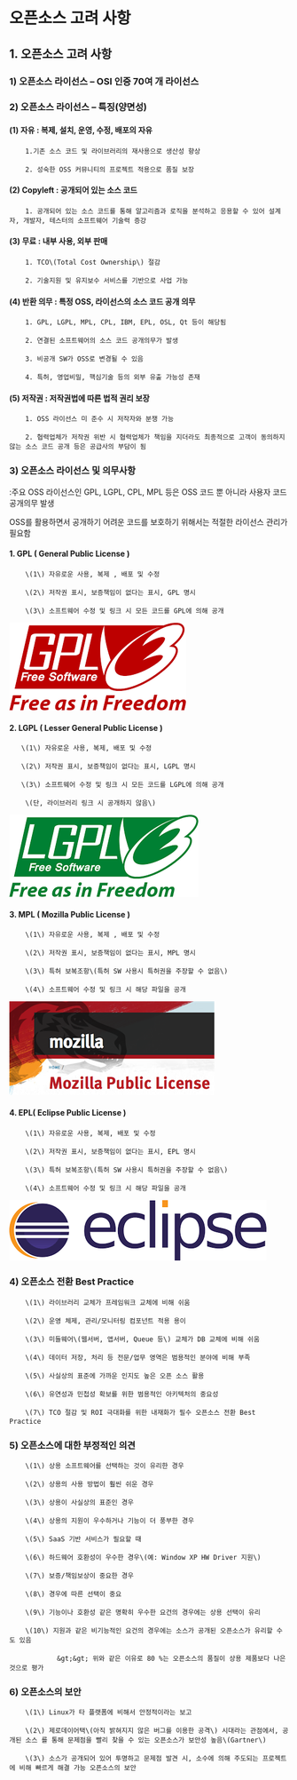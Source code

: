 # 오픈소스 고려 사항

## 1. 오픈소스 고려 사항

### 1\) 오픈소스 라이선스 – OSI 인증 70여 개 라이선스



### 2\) 오픈소스 라이선스 – 특징\(양면성\)

####         \(1\) 자유 : 복제, 설치, 운영, 수정, 배포의 자유

        1.기존 소스 코드 및 라이브러리의 재사용으로 생산성 향상

        2. 성숙한 OSS 커뮤니티의 프로젝트 적용으로 품질 보장



####         \(2\) Copyleft : 공개되어 있는 소스 코드

        1. 공개되어 있는 소스 코드를 통해 알고리즘과 로직을 분석하고 응용할 수 있어 설계자, 개발자, 테스터의 소프트웨어 기술력 증강



####         \(3\) 무료 : 내부 사용, 외부 판매

        1. TCO\(Total Cost Ownership\) 절감

        2. 기술지원 및 유지보수 서비스를 기반으로 사업 가능



####         \(4\) 반환 의무 : 특정 OSS, 라이선스의 소스 코드 공개 의무

        1. GPL, LGPL, MPL, CPL, IBM, EPL, OSL, Qt 등이 해당됨

        2. 연결된 소프트웨어의 소스 코드 공개의무가 발생

        3. 비공개 SW가 OSS로 변경될 수 있음

        4. 특허, 영업비밀, 핵심기술 등의 외부 유출 가능성 존재



####         \(5\) 저작권 : 저작권법에 따른 법적 권리 보장

        1. OSS 라이선스 미 준수 시 저작자와 분쟁 가능

        2. 협력업체가 저작권 위반 시 협력업체가 책임을 지더라도 최종적으로 고객이 동의하지 않는 소스 코드 공개 등은 공급사의 부담이 됨



### 3\) 오픈소스 라이선스 및 의무사항

:주요 OSS 라이선스인 GPL, LGPL, CPL, MPL 등은 OSS 코드 뿐 아니라 사용자 코드 공개의무 발생

OSS를 활용하면서 공개하기 어려운 코드를 보호하기 위해서는 적절한 라이선스 관리가 필요함



####        1. GPL \( General Public License \)

        \(1\) 자유로운 사용, 복제 , 배포 및 수정

        \(2\) 저작권 표시, 보증책임이 없다는 표시, GPL 명시

        \(3\) 소프트웨어 수정 및 링크 시 모든 코드를 GPL에 의해 공개

![](../.gitbook/assets/gpl.png)



####        2. LGPL \( Lesser General Public License \)

       \(1\) 자유로운 사용, 복제, 배포 및 수정

       \(2\) 저작권 표시, 보증책임이 없다는 표시, LGPL 명시

       \(3\) 소프트웨어 수정 및 링크 시 모든 코드를 LGPL에 의해 공개

        \(단, 라이브러리 링크 시 공개하지 않음\)

![](../.gitbook/assets/lgpl.png)



####        3. MPL \( Mozilla Public License \)

        \(1\) 자유로운 사용, 복제 , 배포 및 수정

        \(2\) 저작권 표시, 보증책임이 없다는 표시, MPL 명시

        \(3\) 특허 보복조항\(특허 SW 사용시 특허권을 주장할 수 없음\)

        \(4\) 소프트웨어 수정 및 링크 시 해당 파일을 공개

![](../.gitbook/assets/mpl.png)



####        4. EPL\( Eclipse Public License \)

        \(1\) 자유로운 사용, 복제, 배포 및 수정

        \(2\) 저작권 표시, 보증책임이 없다는 표시, EPL 명시

        \(3\) 특허 보복조항\(특허 SW 사용시 특허권을 주장할 수 없음\)

        \(4\) 소프트웨어 수정 및 링크 시 해당 파일을 공개

![](../.gitbook/assets/epl.png)



### 4\) 오픈소스 전환 Best Practice

        \(1\) 라이브러리 교체가 프레임워크 교체에 비해 쉬움

        \(2\) 운영 체제, 관리/모니터링 컴포넌트 적용 용이

        \(3\) 미들웨어\(웹서버, 앱서버, Queue 등\) 교체가 DB 교체에 비해 쉬움

        \(4\) 데이터 저장, 처리 등 전문/업무 영역은 범용적인 분야에 비해 부족

        \(5\) 사실상의 표준에 가까운 인지도 높은 오픈 소스 활용

        \(6\) 유연성과 민첩성 확보를 위한 범용적인 아키텍처의 중요성

        \(7\) TCO 절감 및 ROI 극대화를 위한 내재화가 필수 오픈소스 전환 Best Practice



### 5\) 오픈소스에 대한 부정적인 의견

        \(1\) 상용 소프트웨어를 선택하는 것이 유리한 경우

        \(2\) 상용의 사용 방법이 훨씬 쉬운 경우

        \(3\) 상용이 사실상의 표준인 경우

        \(4\) 상용의 지원이 우수하거나 기능이 더 풍부한 경우

        \(5\) SaaS 기반 서비스가 필요할 때

        \(6\) 하드웨어 호환성이 우수한 경우\(예: Window XP HW Driver 지원\)

        \(7\) 보증/책임보상이 중요한 경우

        \(8\) 경우에 따른 선택이 중요

        \(9\) 기능이나 호환성 같은 명확히 우수한 요건의 경우에는 상용 선택이 유리

        \(10\) 지원과 같은 비기능적인 요건의 경우에는 소스가 공개된 오픈소스가 유리할 수도 있음

                &gt;&gt; 위와 같은 이유로 80 %는 오픈소스의 품질이 상용 제품보다 나은 것으로 평가



### 6\) 오픈소스의 보안

        \(1\) Linux가 타 플랫폼에 비해서 안정적이라는 보고

        \(2\) 제로데이어택\(아직 밝혀지지 않은 버그를 이용한 공격\) 시대라는 관점에서, 공개된 소스 를 통해 문제점을 빨리 찾을 수 있는 오픈소스가 보안성 높음\(Gartner\)

        \(3\) 소스가 공개되어 있어 투명하고 문제점 발견 시, 소수에 의해 주도되는 프로젝트에 비해 빠르게 해결 가능 오픈소스의 보안



